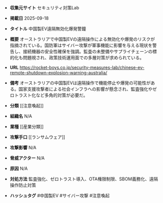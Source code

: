 - **収集元サイト**
セキュリティ対策Lab

- **掲載日**
2025-09-18

- **タイトル**
中国製EV遠隔無効化爆発警鐘

- **概要**
オーストラリアで中国製EVの遠隔操作による無効化や爆発のリスクが指摘されている。国防軍はサイバー攻撃が軍事機能に影響を与える現状を警告し、接続機器の安全性確保を強調。監査の未整備やサプライチェーンの標的化も問題視され、政策技術運用面での多層対策が求められている。

- **URL**
https://rocket-boys.co.jp/security-measures-lab/chinese-ev-remote-shutdown-explosion-warning-australia/

- **備考**
オーストラリアの中国製EVは遠隔操作で機能停止や爆発の可能性がある。国家支援攻撃者による社会インフラへの影響が懸念され、監査強化やゼロトラスト化など多角的対策が必要だ。

- **分類**
[[注意喚起]]

- **組織名**
N/A

- **業種**
[[産業分類]]

- **攻撃手口**
[[ランサムウェア]]

- **攻撃影響**
N/A

- **脅威アクター**
N/A

- **原因**
N/A

- **対処方法**
監査強化、ゼロトラスト導入、OTA権限制限、SBOM義務化、遠隔操作防止対策

- **ハッシュタグ**
#中国製EV #サイバー攻撃 #注意喚起
